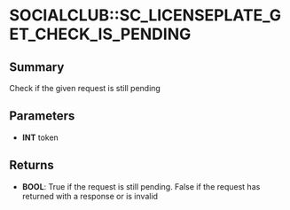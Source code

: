 # SOCIALCLUB::SC_LICENSEPLATE_GET_CHECK_IS_PENDING

## Summary
Check if the given request is still pending

## Parameters
* **INT** token

## Returns
* **BOOL**:
True if the request is still pending.
False if the request has returned with a response or is invalid